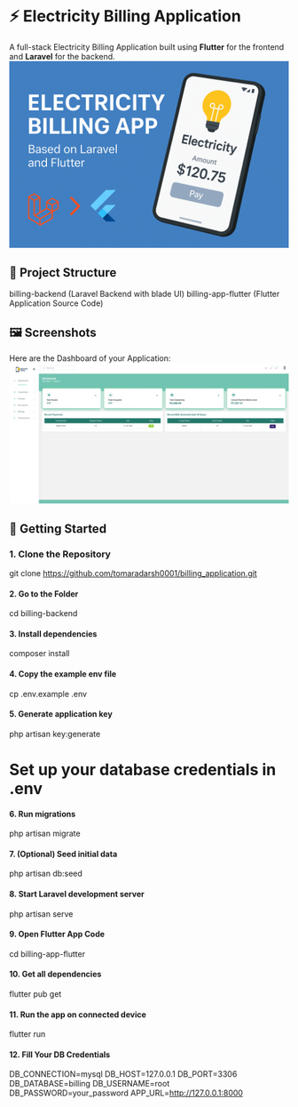 # ⚡ Electricity Billing Application

A full-stack Electricity Billing Application built using **Flutter** for the frontend and **Laravel** for the backend.
  <img src="Screenshots/banner.png" alt="Login Screen"/>

## 📂 Project Structure

billing-backend (Laravel Backend with blade UI)
billing-app-flutter (Flutter Application Source Code)


## 🖼️ Screenshots
Here are the Dashboard of your Application:
  <img src="Screenshots/dashboard.png" alt="Login Screen"/>



## 🚀 Getting Started

### 1. Clone the Repository

git clone https://github.com/tomaradarsh0001/billing_application.git

#### 2. Go to the Folder
cd billing-backend

#### 3. Install dependencies
composer install

#### 4. Copy the example env file
cp .env.example .env

#### 5. Generate application key
php artisan key:generate

# Set up your database credentials in .env
#### 6. Run migrations
php artisan migrate

#### 7. (Optional) Seed initial data
php artisan db:seed

#### 8. Start Laravel development server
php artisan serve

#### 9. Open Flutter App Code
cd billing-app-flutter

#### 10. Get all dependencies
flutter pub get

#### 11. Run the app on connected device
flutter run

#### 12. Fill Your DB Credentials
DB_CONNECTION=mysql
DB_HOST=127.0.0.1
DB_PORT=3306
DB_DATABASE=billing
DB_USERNAME=root
DB_PASSWORD=your_password
APP_URL=http://127.0.0.1:8000
